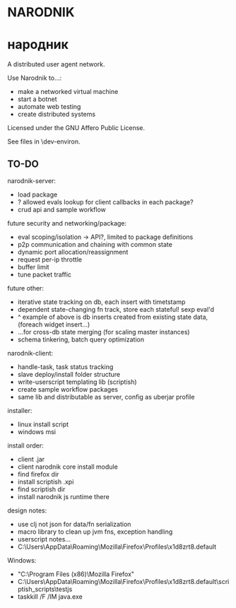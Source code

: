# NARODNIK
# народник

A distributed user agent network.

Use Narodnik to...:

* make a networked virtual machine
* start a botnet
* automate web testing
* create distributed systems

Licensed under the GNU Affero Public License.

See files in \dev-environ.

## TO-DO

narodnik-server:

* load package
* ? allowed evals lookup for client callbacks in each package?
* crud api and sample workflow

future security and networking/package:

* eval scoping/isolation -> API?, limited to package definitions
* p2p communication and chaining with common state
* dynamic port allocation/reassignment
* request per-ip throttle
* buffer limit
* tune packet traffic

future other:

* iterative state tracking on db, each insert with timetstamp
* dependent state-changing fn track, store each stateful! sexp eval'd
* ^ example of above is db inserts created from existing state data, (foreach widget insert...)
* ...for cross-db state merging (for scaling master instances)
* schema tinkering, batch query optimization

narodnik-client:

* handle-task, task status tracking
* slave deploy/install folder structure
* write-userscript templating lib (scriptish)
* create sample workflow packages
* same lib and distributable as server, config as uberjar profile

installer:

* linux install script
* windows msi

install order:

* client .jar
* client narodnik core install module
* find firefox dir
* install scriptish .xpi
* find scriptish dir
* install narodnik js runtime there

design notes:

* use clj not json for data/fn serialization
* macro library to clean up jvm fns, exception handling
* userscript notes...
* C:\Users\\AppData\Roaming\Mozilla\Firefox\Profiles\x1d8zrt8.default

Windows:

* "C:\Program Files (x86)\Mozilla Firefox\"
* C:\Users\\AppData\Roaming\Mozilla\Firefox\Profiles\x1d8zrt8.default\scriptish_scripts\testjs
* taskkill /F /IM java.exe
    
